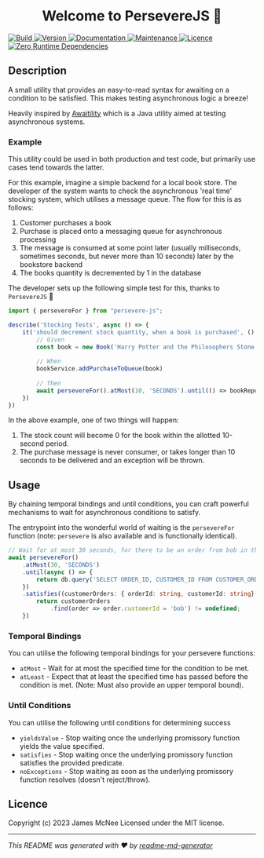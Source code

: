 <h1 align="center">Welcome to PersevereJS 👋</h1>
<p>
  <a href="#" target="_blank">
    <img alt="Build" src="https://github.com/JamesMcNee/persevere-js/actions/workflows/main.yml/badge.svg" />
  </a>
  <a href="https://www.npmjs.com/package/persevere-js" target="_blank">
    <img alt="Version" src="https://badge.fury.io/js/persevere-js.svg" />
  </a>
  <a href="https://github.com/JamesMcNee/persevere-js#readme" target="_blank">
    <img alt="Documentation" src="https://img.shields.io/badge/Documentation-yes-brightgreen.svg" />
  </a>
  <a href="https://github.com/JamesMcNee/persevere-js/graphs/commit-activity" target="_blank">
    <img alt="Maintenance" src="https://img.shields.io/badge/Maintained%3F-yes-green.svg" />
  </a> 
  <a href="https://github.com/JamesMcNee/persevere-js/blob/master/LICENCE.md" target="_blank">
    <img alt="Licence" src="https://img.shields.io/github/license/JamesMcNee/persevere-js" />
  </a>
  <a href="#" target="_blank">
    <img alt="Zero Runtime Dependencies" src="https://img.shields.io/badge/Runtime%20Dependencies-None-blue" />
  </a>
</p>

## Description
A small utility that provides an easy-to-read syntax for awaiting on a condition to be satisfied. This makes testing asynchronous logic a breeze! 

Heavily inspired by [Awaitility](http://www.awaitility.org/) which is a Java utility aimed at testing asynchronous systems.

### Example
This utility could be used in both production and test code, but primarily use cases tend towards the latter. 

For this example, imagine a simple backend for a local book store. The developer of the system wants to check the asynchronous 'real time' stocking system, which utilises a message queue. The flow for this is as follows:
1. Customer purchases a book
2. Purchase is placed onto a messaging queue for asynchronous processing
3. The message is consumed at some point later (usually milliseconds, sometimes seconds, but never more than 10 seconds) later by the bookstore backend
4. The books quantity is decremented by 1 in the database

The developer sets up the following simple test for this, thanks to `PersevereJS` 🚀

```typescript
import { persevereFor } from "persevere-js";

describe('Stocking Tests', async () => {
    it('should decrement stock quantity, when a book is purchased', () => {
        // Given
        const book = new Book('Harry Potter and the Philosophers Stone')
        
        // When
        bookService.addPurchaseToQueue(book)
        
        // Then
        await persevereFor().atMost(10, 'SECONDS').until(() => bookRepository.getStockCountFor(book)).yieldsValue(0)
    })
})
```

In the above example, one of two things will happen:
1. The stock count will become 0 for the book within the allotted 10-second period.
2. The purchase message is never consumer, or takes longer than 10 seconds to be delivered and an exception will be thrown.

## Usage
By chaining temporal bindings and until conditions, you can craft powerful mechanisms to wait for asynchronous conditions to satisfy. 

The entrypoint into the wonderful world of waiting is the `persevereFor` function (note: `persevere` is also available and is functionally identical).

```typescript
// Wait for at most 30 seconds, for there to be an order from bob in the databsse
await persevereFor()
    .atMost(30, 'SECONDS')
    .until(async () => {
        return db.query('SELECT ORDER_ID, CUSTOMER_ID FROM CUSTOMER_ORDERS');
    })
    .satisfies((customerOrders: { orderId: string, customerId: string}[]) => {
        return customerOrders
            .find(order => order.customerId = 'bob') != undefined;
    })
```

### Temporal Bindings
You can utilise the following temporal bindings for your persevere functions:

- `atMost` - Wait for at most the specified time for the condition to be met.
- `atLeast` - Expect that at least the specified time has passed before the condition is met. (Note: Must also provide an upper temporal bound).

### Until Conditions
You can utilise the following until conditions for determining success

- `yieldsValue` - Stop waiting once the underlying promissory function yields the value specified.
- `satisfies` - Stop waiting once the underlying promissory function satisfies the provided predicate.
- `noExceptions` - Stop waiting as soon as the underlying promissory function resolves (doesn't reject/throw).

## Licence
Copyright (c) 2023 James McNee Licensed under the MIT license.

---

_This README was generated with ❤️ by [readme-md-generator](https://github.com/kefranabg/readme-md-generator)_
